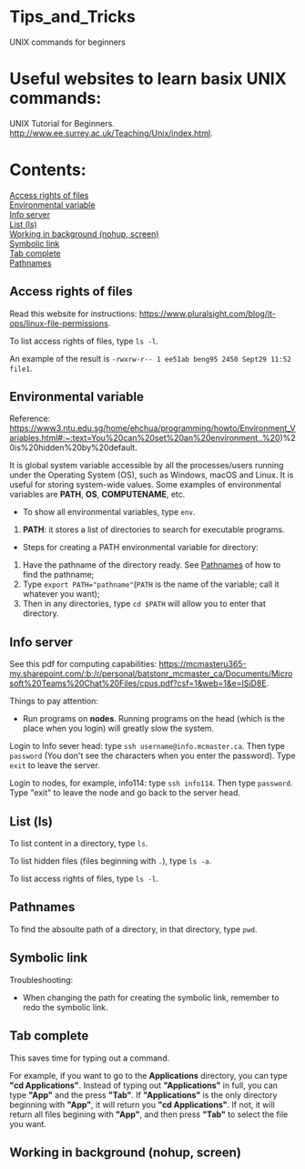 # Tips_and_Tricks
UNIX commands for beginners
# Useful websites to learn basix UNIX commands:
UNIX Tutorial for Beginners. http://www.ee.surrey.ac.uk/Teaching/Unix/index.html. 
# Contents:
[Access rights of files](#access-rights-of-files) <br>
[Environmental variable](#environmental-variable) <br>
[Info server](#info-server) <br>
[List (ls)](#list-ls) <br>
[Working in background (nohup, screen)](#working-in-background-nohup-screen) <br>
[Symbolic link](#symbolic-link) <br>
[Tab complete](#tab-complete) <br>
[Pathnames](#pathnames)  <br>

## Access rights of files
Read this website for instructions: https://www.pluralsight.com/blog/it-ops/linux-file-permissions.

To list access rights of files, type ``ls -l``. 

An example of the result is ``-rwxrw-r-- 1 ee51ab beng95 2450 Sept29 11:52 file1``. 

## Environmental variable
Reference: https://www3.ntu.edu.sg/home/ehchua/programming/howto/Environment_Variables.html#:~:text=You%20can%20set%20an%20environment,.%20)%20is%20hidden%20by%20default.

It is global system variable accessible by all the processes/users running under the Operating System (OS), such as Windows, macOS and Linux. It is useful for storing system-wide values. Some examples of environmental variables are **PATH**, **OS**, **COMPUTENAME**, etc. 

- To show all environmental variables, type ``env``.

1. **PATH**: it stores a list of directories to search for executable programs. 
- Steps for creating a PATH environmental variable for directory: <br>
1. Have the pathname of the directory ready. See [Pathnames](#pathnames) of how to find the pathname; <br>
2. Type ``export PATH="pathname"``(``PATH`` is the name of the variable; call it whatever you want); <br> 
3. Then in any directories, type ``cd $PATH`` will allow you to enter that directory. 

## Info server
See this pdf for computing capabilities: https://mcmasteru365-my.sharepoint.com/:b:/r/personal/batstonr_mcmaster_ca/Documents/Microsoft%20Teams%20Chat%20Files/cpus.pdf?csf=1&web=1&e=ISiD8E. 

Things to pay attention:
- Run programs on **nodes**. Running programs on the head (which is the place when you login) will greatly slow the system.  

Login to Info sever head: type ``ssh username@info.mcmaster.ca``. Then type ``password`` (You don't see the characters when you enter the password). Type ``exit`` to leave the server.

Login to nodes, for example, info114: type ``ssh info114``. Then type ``password``. Type "exit" to leave the node and go back to the server head. 

## List (ls)
To list content in a directory, type ``ls``.

To list hidden files (files beginning with ``.``), type ``ls -a``. 

To list access rights of files, type ``ls -l``. 

## Pathnames
To find the absoulte path of a directory, in that directory, type ``pwd``.

## Symbolic link

Troubleshooting: 

- When changing the path for creating the symbolic link, remember to redo the symbolic link. 

## Tab complete
This saves time for typing out a command. 

For example, if you want to go to the **Applications** directory, you can type **"cd Applications"**. Instead of typing out **"Applications"** in full, you can type **"App"** and the press **"Tab"**. If **"Applications"** is the only directory beginning with **"App"**, it will return you **"cd Applications"**. If not, it will return all files begining with **"App"**, and then press **"Tab"** to select the file you want. 

## Working in background (nohup, screen)
